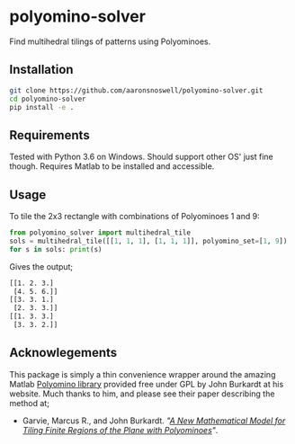 # polyomino-solver

Find multihedral tilings of patterns using Polyominoes.

## Installation

```bash
git clone https://github.com/aaronsnoswell/polyomino-solver.git
cd polyomino-solver
pip install -e .
```

## Requirements

Tested with Python 3.6 on Windows. Should support other OS' just fine though.
Requires Matlab to be installed and accessible.

## Usage

To tile the 2x3 rectangle with combinations of Polyominoes 1 and 9:

```python
from polyomino_solver import multihedral_tile
sols = multihedral_tile([[1, 1, 1], [1, 1, 1]], polyomino_set=[1, 9])
for s in sols: print(s)

```

Gives the output;

```bash
[[1. 2. 3.]
 [4. 5. 6.]]
[[3. 3. 1.]
 [2. 3. 3.]]
[[1. 3. 3.]
 [3. 3. 2.]]
```

## Acknowlegements

This package is simply a thin convenience wrapper around the amazing Matlab
[Polyomino library](https://people.sc.fsu.edu/~jburkardt/m_src/polyominoes/polyominoes.html)
provided free under GPL by John Burkardt at his website.
Much thanks to him, and please see their paper describing the method at;

 * Garvie, Marcus R., and John Burkardt. *"[A New Mathematical Model for Tiling Finite Regions of the Plane with Polyominoes](https://people.sc.fsu.edu/~jburkardt%20/publications/gb_2018.pdf)"*.

